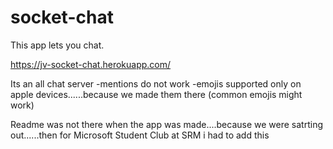 # socket-chat
This app lets you chat.

https://jv-socket-chat.herokuapp.com/



Its an all chat server
-mentions do not work
-emojis supported only on apple devices......because we made them there (common emojis might work)

Readme was not there when the app was made....because we were satrting out......then for Microsoft Student Club at SRM i had to add this
